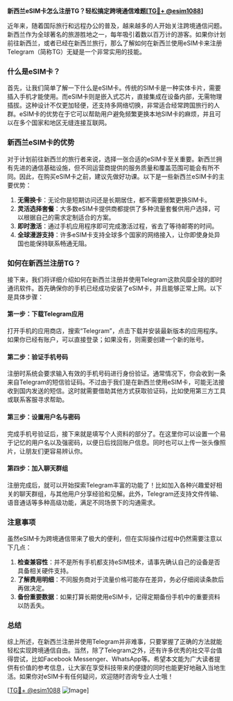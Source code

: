 **新西兰eSIM卡怎么注册TG？轻松搞定跨境通信难题[[TG💪+ @esim1088](https://t.me/s/esim1088)]**

近年来，随着国际旅行和远程办公的普及，越来越多的人开始关注跨境通信问题。新西兰作为全球著名的旅游胜地之一，每年吸引着数以百万计的游客。如果你计划前往新西兰，或者已经在新西兰旅行，那么了解如何在新西兰使用eSIM卡来注册Telegram（简称TG）无疑是一个非常实用的技能。

### 什么是eSIM卡？

首先，让我们简单了解一下什么是eSIM卡。传统的SIM卡是一种实体卡片，需要插入手机才能使用。而eSIM卡则是嵌入式芯片，直接集成在设备内部，无需物理插拔。这种设计不仅更加轻便，还支持多网络切换，非常适合经常跨国旅行的人群。eSIM卡的优势在于它可以帮助用户避免频繁更换本地SIM卡的麻烦，并且可以在多个国家和地区无缝连接互联网。

### 新西兰eSIM卡的优势

对于计划前往新西兰的旅行者来说，选择一张合适的eSIM卡至关重要。新西兰拥有先进的通信基础设施，但不同运营商提供的服务质量和覆盖范围可能会有所不同。因此，在购买eSIM卡之前，建议先做好功课。以下是一些新西兰eSIM卡的主要优势：

1. **无需换卡**：无论你是短期访问还是长期居住，都不需要频繁更换SIM卡。
2. **灵活选择套餐**：大多数eSIM卡提供商都提供了多种流量套餐供用户选择，可以根据自己的需求定制适合的方案。
3. **即时激活**：通过手机应用程序即可完成激活过程，省去了等待邮寄的时间。
4. **全球漫游支持**：许多eSIM卡支持全球多个国家的网络接入，让你即使身处异国也能保持联系畅通无阻。

### 如何在新西兰注册TG？

接下来，我们将详细介绍如何在新西兰注册并使用Telegram这款风靡全球的即时通讯软件。首先确保你的手机已经成功安装了eSIM卡，并且能够正常上网。以下是具体步骤：

#### 第一步：下载Telegram应用
打开手机的应用商店，搜索“Telegram”，点击下载并安装最新版本的应用程序。如果你已经有账户，可以直接登录；如果没有，则需要创建一个新的账号。

#### 第二步：验证手机号码
注册时系统会要求输入有效的手机号码进行身份验证。通常情况下，你会收到一条来自Telegram的短信验证码。不过由于我们是在新西兰使用eSIM卡，可能无法接收到国内发送的短信。这时就需要借助其他方式获取验证码，比如使用第三方工具或联系客服寻求帮助。

#### 第三步：设置用户名与密码
完成手机号验证后，接下来就是填写个人资料的部分了。在这里你可以设置一个易于记忆的用户名以及强密码，以便日后找回账户信息。同时也可以上传一张头像照片，让朋友们更容易辨认你。

#### 第四步：加入聊天群组
注册完成后，就可以开始探索Telegram丰富的功能了！比如加入各种兴趣爱好相关的聊天群组，与其他用户分享经验和见解。此外，Telegram还支持文件传输、语音通话等多种高级功能，满足不同场景下的沟通需求。

### 注意事项

虽然eSIM卡为跨境通信带来了极大的便利，但在实际操作过程中仍然需要注意以下几点：

1. **检查兼容性**：并不是所有手机都支持eSIM技术，请事先确认自己的设备是否具备相关硬件支持。
2. **了解费用明细**：不同服务商对于流量价格可能存在差异，务必仔细阅读条款后再做决定。
3. **备份重要数据**：如果打算长期使用eSIM卡，记得定期备份手机中的重要资料以防丢失。

### 总结

综上所述，在新西兰注册并使用Telegram并非难事，只要掌握了正确的方法就能轻松实现跨境通信自由。当然，除了Telegram之外，还有许多优秀的社交平台值得尝试，比如Facebook Messenger、WhatsApp等。希望本文能为广大读者提供有价值的参考信息，让大家在享受科技带来的便捷的同时也能更好地融入当地生活。如果你对eSIM卡有任何疑问，欢迎随时咨询专业人士哦！

[[TG💪+ @esim1088](https://t.me/s/esim1088) ![Image](https://i.postimg.cc/4NQfJmqS/Snipaste-2025-05-13-00-14-12.png)]